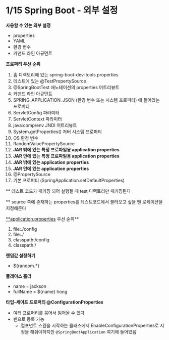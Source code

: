 # 1/15 Spring Boot - 외부 설정

**사용할 수 있는 외부 설정**

- properties
- YAML
- 환경 변수
- 커맨드 라인 아규먼트

**프로퍼티 우선 순위**

1. 홈 디렉토리에 있는 spring-boot-dev-tools.properties
2. 테스트에 있는 @TestPropertySource
3. @SpringBootTest 애노테이션의 properties 어트리뷰트
4. 커맨드 라인 아규먼트
5. SPRING_APPLICATION_JSON (환경 변수 또는 시스템 프로퍼티) 에 들어있는 프로퍼티
6. ServletConfig 파라미터
7. ServletContext 파라미터
8. java:comp/env JNDI 어트리뷰트
9. System.getProperties() 저버 시스템 프로퍼티
10. OS 환경 변수
11. RandomValuePropertySource
12. **JAR 밖에 있는 특정 프로파일용 application properties**
13. **JAR 안에 있는 특정 프로파일용 application properties**
14. **JAR 밖에 있는 application properties**
15. **JAR 안에 있는 application properties**
16. @PropertySource
17. 기본 프로퍼티 (SpringApplication.setDefaultProperties)

** 테스트 코드가 패키징 되어 실행될 때 test 디렉토리만 패키징된다

** source 쪽에 존재하는 properties를 테스트코드에서 불러오고 싶을 땐 로케이션을 지정해준다

[**application.properties](http://application.properties) 우선 순위**

1. file:./config
2. file:./
3. classpath:/config
4. classpath:/

**랜덤값 설정하기** 

- ${random.*}

**플레이스 홀더**

- name = jackson
- fullName = ${name} hong

**타입-세이프 프로퍼티 @ConfigurationProperties**

- 여러 프로퍼티를 묶어서 읽어올 수 있다
- 빈으로 등록 가능
    - 컴포넌트 스캔을 시작하는 클래스에서 EnableConfigurationProperties로 지정을 해줘야하지만 `@SpringBootApplication` 여기에 들어있음
